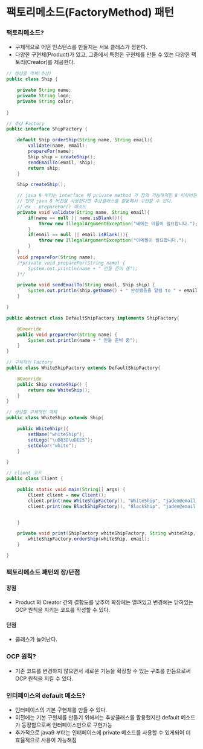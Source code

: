 # 팩토리메소드(FactoryMethod) 패턴

### 팩토리메소드?
- 구체적으로 어떤 인스턴스를 만들지는 서브 클래스가 정한다. 
- 다양한 구현체(Product)가 있고, 그중에서 특정한 구현체를 만들 수 있는 다양한 팩토리(Creator)를 제공한다. 

```java
// 생성할 객체(추상)
public class Ship {

    private String name;
    private String logo;
    private String color;
    
}

// 추상 Factory
public interface ShipFactory {

    default Ship orderShip(String name, String email){
        validate(name, email);
        prepareFor(name);
        Ship ship = createShip();
        sendEmailTo(email, ship);
        return ship;
    }

    Ship createShip();

    // java 9 부터는 interface 에 private method 가 정의 가능하지만 8 이하버전은 불가능하다.
    // 만약 java 8 버전을 사용한다면 추상클래스를 활용해서 구현할 수 있다.
    // ex - prepareFor() 메소드
    private void validate(String name, String email){
        if(name == null || name.isBlank()){
            throw new IllegalArgumentException("베에는 이름이 필요합니다.");
        }
        if(email == null || email.isBlank()){
            throw new IllegalArgumentException("이메일이 필요합니다.");
        }
    }
    void prepareFor(String name);
    /*private void prepareFor(String name) {
        System.out.println(name + " 만들 준비 중");
    }*/

    private void sendEmailTo(String email, Ship ship) {
        System.out.println(ship.getName() + " 완성됐음을 알림 to " + email);
    }

}

public abstract class DefaultShipFactory implements ShipFactory{

    @Override
    public void prepareFor(String name) {
        System.out.println(name + " 만들 준비 중");
    }
}

// 구체적인 Factory
public class WhiteShipFactory extends DefaultShipFactory{

    @Override
    public Ship createShip() {
        return new WhiteShip();
    }
}

// 생성할 구체적인 객체
public class WhiteShip extends Ship{

    public WhiteShip(){
        setName("whiteShip");
        setLogo("\uD83D\uDEE5");
        setColor("white");
    }

}

// client 코드
public class Client {

    public static void main(String[] args) {
        Client client = new Client();
        client.print(new WhiteShipFactory(), "WhiteShip", "jaden@email.com");
        client.print(new BlackShipFactory(), "BlackShip", "jaden@email.com");


    }

    private void print(ShipFactory whiteShipFactory, String whiteShip, String email) {
        whiteShipFactory.orderShip(whiteShip, email);
    }

}
```

### 팩토리메소드 패턴의 장/단점
#### 장점
- Product 와 Creator 간의 결합도를 낮추어 확장에는 열려있고 변경에는 닫혀있는 OCP 원칙을 지키는 코드를 작성할 수 있다.
#### 단점 
- 클래스가 늘어난다.

### OCP 원칙?
- 기존 코드를 변경하지 않으면서 새로운 기능을 확장할 수 있는 구조를 만듬으로써 OCP 원칙을 지킬 수 있다.

### 인터페이스의 default 메소드?
- 인터페이스의 기본 구현체를 만들 수 있다. 
- 이전에는 기본 구현체를 만들기 위해서는 추상클래스를 활용했지만 default 메소드가 등장함으로써 인터페이스만으로 구현가능
- 추가적으로 java9 부터는 인터페이스에 private 메소드를 사용할 수 있게되어 더 효율적으로 사용이 가능해짐 
